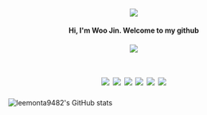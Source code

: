<h4 align="center"><img src="https://capsule-render.vercel.app/api?type=Waving&height=250&section=header&fontSize=90&fontColor=FFF2FC&text=welcome" /></h4>

<h4 align="center">Hi, I'm Woo Jin. Welcome to my github</h4>

<h4 align="center"><a href="https://hits.seeyoufarm.com"><img src="https://hits.seeyoufarm.com/api/count/incr/badge.svg?url=https%3A%2F%2Fgithub.com%2Fleemonta9482&count_bg=%237B66AC&title_bg=%23555555&icon=github.svg&icon_color=%23FFFFFF&title=Visits&edge_flat=false"/></a></h4>

<h1 align="center">
  <img src="https://img.shields.io/badge/Python-111111?style=flat-square&logo=Python&logoColor=white"/>
  <img src="https://img.shields.io/badge/C-111111?style=flat-square&logo=C&logoColor=white"/>
  <img src="https://img.shields.io/badge/Spring-111111?style=flat-square&logo=Spring&logoColor=white"/>
  <img src="https://img.shields.io/badge/HTML5-111111?style=flat-square&logo=HTML5&logoColor=white"/>
  <img src="https://img.shields.io/badge/CSS3-111111?style=flat-square&logo=CSS3&logoColor=white"/>
  <img src="https://img.shields.io/badge/JavaScript-111111?style=flat-square&logo=Javascript&logoColor=white"/>
</h1>

![leemonta9482's GitHub stats](https://github-readme-stats.vercel.app/api?username=leemonta9482&show_icons=true&theme=radical)
